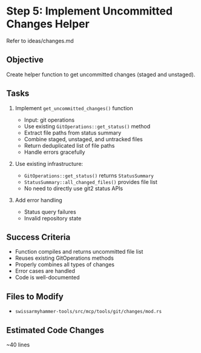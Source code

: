 # Step 5: Implement Uncommitted Changes Helper

Refer to ideas/changes.md

## Objective

Create helper function to get uncommitted changes (staged and unstaged).

## Tasks

1. Implement `get_uncommitted_changes()` function
   - Input: git operations
   - Use existing `GitOperations::get_status()` method
   - Extract file paths from status summary
   - Combine staged, unstaged, and untracked files
   - Return deduplicated list of file paths
   - Handle errors gracefully

2. Use existing infrastructure:
   - `GitOperations::get_status()` returns `StatusSummary`
   - `StatusSummary::all_changed_files()` provides file list
   - No need to directly use git2 status APIs

3. Add error handling
   - Status query failures
   - Invalid repository state

## Success Criteria

- Function compiles and returns uncommitted file list
- Reuses existing GitOperations methods
- Properly combines all types of changes
- Error cases are handled
- Code is well-documented

## Files to Modify

- `swissarmyhammer-tools/src/mcp/tools/git/changes/mod.rs`

## Estimated Code Changes

~40 lines